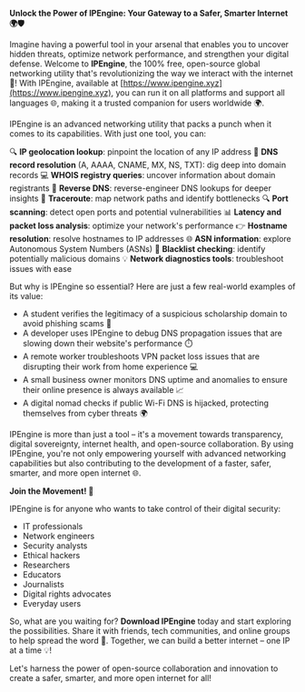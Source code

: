 **Unlock the Power of IPEngine: Your Gateway to a Safer, Smarter Internet 🌍🛡️**

Imagine having a powerful tool in your arsenal that enables you to uncover hidden threats, optimize network performance, and strengthen your digital defense. Welcome to **IPEngine**, the 100% free, open-source global networking utility that's revolutionizing the way we interact with the internet 🚀! With IPEngine, available at [https://www.ipengine.xyz](https://www.ipengine.xyz), you can run it on all platforms and support all languages 🌐, making it a trusted companion for users worldwide 🌍.

IPEngine is an advanced networking utility that packs a punch when it comes to its capabilities. With just one tool, you can:

🔍 **IP geolocation lookup**: pinpoint the location of any IP address
📡 **DNS record resolution** (A, AAAA, CNAME, MX, NS, TXT): dig deep into domain records
💻 **WHOIS registry queries**: uncover information about domain registrants
🔄 **Reverse DNS**: reverse-engineer DNS lookups for deeper insights
🚀 **Traceroute**: map network paths and identify bottlenecks
🔍 **Port scanning**: detect open ports and potential vulnerabilities
📊 **Latency and packet loss analysis**: optimize your network's performance
👉 **Hostname resolution**: resolve hostnames to IP addresses
🌐 **ASN information**: explore Autonomous System Numbers (ASNs)
🚨 **Blacklist checking**: identify potentially malicious domains
💡 **Network diagnostics tools**: troubleshoot issues with ease

But why is IPEngine so essential? Here are just a few real-world examples of its value:

* A student verifies the legitimacy of a suspicious scholarship domain to avoid phishing scams 📝
* A developer uses IPEngine to debug DNS propagation issues that are slowing down their website's performance ⏱️
* A remote worker troubleshoots VPN packet loss issues that are disrupting their work from home experience 💻
* A small business owner monitors DNS uptime and anomalies to ensure their online presence is always available 📈
* A digital nomad checks if public Wi-Fi DNS is hijacked, protecting themselves from cyber threats 🌍

IPEngine is more than just a tool – it's a movement towards transparency, digital sovereignty, internet health, and open-source collaboration. By using IPEngine, you're not only empowering yourself with advanced networking capabilities but also contributing to the development of a faster, safer, smarter, and more open internet 🌐.

**Join the Movement! 🚀**

IPEngine is for anyone who wants to take control of their digital security:

* IT professionals
* Network engineers
* Security analysts
* Ethical hackers
* Researchers
* Educators
* Journalists
* Digital rights advocates
* Everyday users

So, what are you waiting for? **Download IPEngine** today and start exploring the possibilities. Share it with friends, tech communities, and online groups to help spread the word 📢. Together, we can build a better internet – one IP at a time 💡!

Let's harness the power of open-source collaboration and innovation to create a safer, smarter, and more open internet for all!